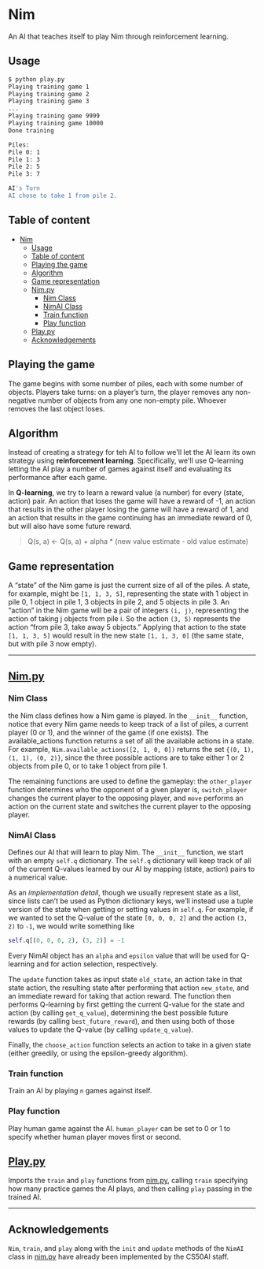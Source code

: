 # Nim

An AI that teaches itself to play Nim through reinforcement learning.
## Usage

```bash
$ python play.py
Playing training game 1
Playing training game 2
Playing training game 3
...
Playing training game 9999
Playing training game 10000
Done training

Piles:
Pile 0: 1
Pile 1: 3
Pile 2: 5
Pile 3: 7

AI's Turn
AI chose to take 1 from pile 2.
```

## Table of content

- [Nim](#nim)
  - [Usage](#usage)
  - [Table of content](#table-of-content)
  - [Playing the game](#playing-the-game)
  - [Algorithm](#algorithm)
  - [Game representation](#game-representation)
  - [Nim.py](#nimpy)
    - [Nim Class](#nim-class)
    - [NimAI Class](#nimai-class)
    - [Train function](#train-function)
    - [Play function](#play-function)
  - [Play.py](#playpy)
  - [Acknowledgements](#acknowledgements)

## Playing the game

The game begins with some number of piles, each with some number of objects. Players take turns: on a player’s turn, the player removes any non-negative number of objects from any one non-empty pile. Whoever removes the last object loses.

## Algorithm

Instead of creating a strategy for teh AI to follow we'll let the AI learn its own strategy using **reinforcement learning**. Specifically, we'll use Q-learning letting the AI play a number of games against itself and evaluating its performance after each game.

In **Q-learning**, we try to learn a reward value (a number) for every (state, action) pair. An action that loses the game will have a reward of -1, an action that results in the other player losing the game will have a reward of 1, and an action that results in the game continuing has an immediate reward of 0, but will also have some future reward.

> Q(s, a) <- Q(s, a) + alpha * (new value estimate - old value estimate)

## Game representation

A “state” of the Nim game is just the current size of all of the piles. A state, for example, might be `[1, 1, 3, 5]`, representing the state with 1 object in pile 0, 1 object in pile 1, 3 objects in pile 2, and 5 objects in pile 3. An “action” in the Nim game will be a pair of integers `(i, j)`, representing the action of taking j objects from pile i. So the action `(3, 5)` represents the action “from pile 3, take away 5 objects.” Applying that action to the state `[1, 1, 3, 5]` would result in the new state `[1, 1, 3, 0]` (the same state, but with pile 3 now empty).

---

## [Nim.py](nim.py)

### Nim Class

the Nim class defines how a Nim game is played. In the `__init__` function, notice that every Nim game needs to keep track of a list of piles, a current player (0 or 1), and the winner of the game (if one exists). The available_actions function returns a set of all the available actions in a state. For example, `Nim.available_actions([2, 1, 0, 0])` returns the set `{(0, 1), (1, 1), (0, 2)}`, since the three possible actions are to take either 1 or 2 objects from pile 0, or to take 1 object from pile 1.

The remaining functions are used to define the gameplay: the `other_player` function determines who the opponent of a given player is, `switch_player` changes the current player to the opposing player, and `move` performs an action on the current state and switches the current player to the opposing player.

### NimAI Class

Defines our AI that will learn to play Nim. The `__init__` function, we start with an empty `self.q` dictionary. The `self.q` dictionary will keep track of all of the current Q-values learned by our AI by mapping (state, action) pairs to a numerical value.

As an *implementation detail*, though we usually represent state as a list, since lists can’t be used as Python dictionary keys, we’ll instead use a tuple version of the state when getting or setting values in `self.q`. For example, if we wanted to set the Q-value of the state `[0, 0, 0, 2]` and the action `(3, 2)` to `-1`, we would write something like

```python
self.q[(0, 0, 0, 2), (3, 2)] = -1
```

Every NimAI object has an `alpha` and `epsilon` value that will be used for Q-learning and for action selection, respectively.

The `update` function takes as input state `old_state`, an action take in that state action, the resulting state after performing that action `new_state`, and an immediate reward for taking that action reward. The function then performs Q-learning by first getting the current Q-value for the state and action (by calling `get_q_value`), determining the best possible future rewards (by calling `best_future_reward`), and then using both of those values to update the Q-value (by calling `update_q_value`).

Finally, the `choose_action` function selects an action to take in a given state (either greedily, or using the epsilon-greedy algorithm).

### Train function

Train an AI by playing `n` games against itself.

### Play function

Play human game against the AI. `human_player` can be set to 0 or 1 to specify whether human player moves first or second.

## [Play.py](play.py)

Imports the `train` and `play` functions from [nim.py](nim.py), calling `train` specifying how many practice games the AI plays, and then calling `play` passing in the trained AI.

---

## Acknowledgements

`Nim`, `train`, and `play` along with the `init` and `update` methods of the `NimAI` class in [nim.py](nim.py) have already been implemented by the CS50AI staff.
